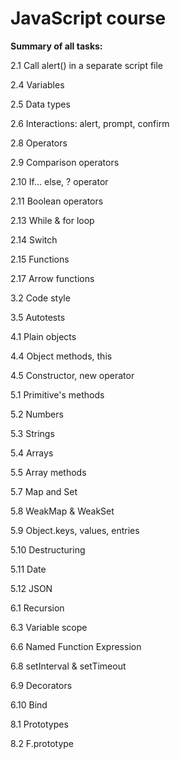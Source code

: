 # JavaScript course

**Summary of all tasks:**

2.1 Call alert() in a separate script file

2.4 Variables

2.5 Data types

2.6 Interactions: alert, prompt, confirm

2.8 Operators

2.9 Comparison operators

2.10 If... else, ? operator

2.11 Boolean operators

2.13 While & for loop

2.14 Switch

2.15 Functions

2.17 Arrow functions

3.2 Code style

3.5 Autotests

4.1 Plain objects

4.4 Object methods, this

4.5 Constructor, new operator

5.1 Primitive's methods

5.2 Numbers

5.3 Strings

5.4 Arrays

5.5 Array methods

5.7 Map and Set

5.8 WeakMap & WeakSet

5.9 Object.keys, values, entries

5.10 Destructuring

5.11 Date

5.12 JSON

6.1 Recursion

6.3 Variable scope

6.6 Named Function Expression

6.8 setInterval & setTimeout

6.9 Decorators

6.10 Bind

8.1 Prototypes

8.2 F.prototype
